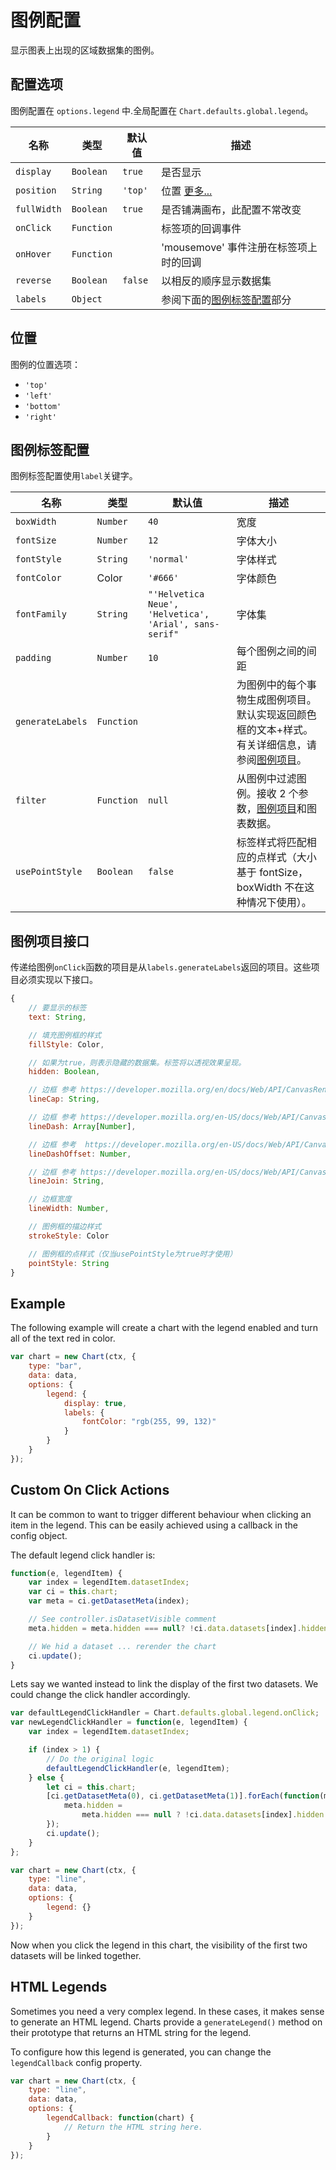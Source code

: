 # 图例配置

显示图表上出现的区域数据集的图例。

## 配置选项

图例配置在 `options.legend` 中.全局配置在 `Chart.defaults.global.legend`。

| 名称        | 类型       | 默认值  | 描述                                                      |
| ----------- | ---------- | ------- | --------------------------------------------------------- |
| `display`   | `Boolean`  | `true`  | 是否显示                                                  |
| `position`  | `String`   | `'top'` | 位置 [更多...](#position)                                 |
| `fullWidth` | `Boolean`  | `true`  | 是否铺满画布，此配置不常改变                              |
| `onClick`   | `Function` |         | 标签项的回调事件                                          |
| `onHover`   | `Function` |         | 'mousemove' 事件注册在标签项上时的回调                    |
| `reverse`   | `Boolean`  | `false` | 以相反的顺序显示数据集                                    |
| `labels`    | `Object`   |         | 参阅下面的[图例标签配置](#legend-label-configuration)部分 |

## 位置

图例的位置选项：

* `'top'`
* `'left'`
* `'bottom'`
* `'right'`

## 图例标签配置

图例标签配置使用`label`关键字。

| 名称             | 类型       | 默认值                                                 | 描述                                                                                                                                        |
| ---------------- | ---------- | ------------------------------------------------------ | ------------------------------------------------------------------------------------------------------------------------------------------- |
| `boxWidth`       | `Number`   | `40`                                                   | 宽度                                                                                                                                        |
| `fontSize`       | `Number`   | `12`                                                   | 字体大小                                                                                                                                    |
| `fontStyle`      | `String`   | `'normal'`                                             | 字体样式                                                                                                                                    |
| `fontColor`      | Color      | `'#666'`                                               | 字体颜色                                                                                                                                    |
| `fontFamily`     | `String`   | `"'Helvetica Neue', 'Helvetica', 'Arial', sans-serif"` | 字体集                                                                                                                                      |
| `padding`        | `Number`   | `10`                                                   | 每个图例之间的间距                                                                                                                          |
| `generateLabels` | `Function` |                                                        | 为图例中的每个事物生成图例项目。默认实现返回颜色框的文本+样式。有关详细信息，请参阅[图例项目](#chart-configuration-legend-item-interface)。 |
| `filter`         | `Function` | `null`                                                 | 从图例中过滤图例。接收 2 个参数，[图例项目](<(#chart-configuration-legend-item-interface)>)和图表数据。                                     |
| `usePointStyle`  | `Boolean`  | `false`                                                | 标签样式将匹配相应的点样式（大小基于 fontSize，boxWidth 不在这种情况下使用）。                                                              |

## 图例项目接口

传递给图例`onClick`函数的项目是从`labels.generateLabels`返回的项目。这些项目必须实现以下接口。

```javascript
{
    // 要显示的标签
    text: String,

    // 填充图例框的样式
    fillStyle: Color,

    // 如果为true，则表示隐藏的数据集。标签将以透视效果呈现。
    hidden: Boolean,

    // 边框 参考 https://developer.mozilla.org/en/docs/Web/API/CanvasRenderingContext2D/lineCap
    lineCap: String,

    // 边框 参考 https://developer.mozilla.org/en-US/docs/Web/API/CanvasRenderingContext2D/setLineDash
    lineDash: Array[Number],

    // 边框 参考  https://developer.mozilla.org/en-US/docs/Web/API/CanvasRenderingContext2D/lineDashOffset
    lineDashOffset: Number,

    // 边框 参考 https://developer.mozilla.org/en-US/docs/Web/API/CanvasRenderingContext2D/lineJoin
    lineJoin: String,

    // 边框宽度
    lineWidth: Number,

    // 图例框的描边样式
    strokeStyle: Color

    // 图例框的点样式（仅当usePointStyle为true时才使用）
    pointStyle: String
}
```

## Example

The following example will create a chart with the legend enabled and turn all of the text red in color.

```javascript
var chart = new Chart(ctx, {
	type: "bar",
	data: data,
	options: {
		legend: {
			display: true,
			labels: {
				fontColor: "rgb(255, 99, 132)"
			}
		}
	}
});
```

## Custom On Click Actions

It can be common to want to trigger different behaviour when clicking an item in the legend. This can be easily achieved using a callback in the config object.

The default legend click handler is:

```javascript
function(e, legendItem) {
    var index = legendItem.datasetIndex;
    var ci = this.chart;
    var meta = ci.getDatasetMeta(index);

    // See controller.isDatasetVisible comment
    meta.hidden = meta.hidden === null? !ci.data.datasets[index].hidden : null;

    // We hid a dataset ... rerender the chart
    ci.update();
}
```

Lets say we wanted instead to link the display of the first two datasets. We could change the click handler accordingly.

```javascript
var defaultLegendClickHandler = Chart.defaults.global.legend.onClick;
var newLegendClickHandler = function(e, legendItem) {
	var index = legendItem.datasetIndex;

	if (index > 1) {
		// Do the original logic
		defaultLegendClickHandler(e, legendItem);
	} else {
		let ci = this.chart;
		[ci.getDatasetMeta(0), ci.getDatasetMeta(1)].forEach(function(meta) {
			meta.hidden =
				meta.hidden === null ? !ci.data.datasets[index].hidden : null;
		});
		ci.update();
	}
};

var chart = new Chart(ctx, {
	type: "line",
	data: data,
	options: {
		legend: {}
	}
});
```

Now when you click the legend in this chart, the visibility of the first two datasets will be linked together.

## HTML Legends

Sometimes you need a very complex legend. In these cases, it makes sense to generate an HTML legend. Charts provide a `generateLegend()` method on their prototype that returns an HTML string for the legend.

To configure how this legend is generated, you can change the `legendCallback` config property.

```javascript
var chart = new Chart(ctx, {
	type: "line",
	data: data,
	options: {
		legendCallback: function(chart) {
			// Return the HTML string here.
		}
	}
});
```
